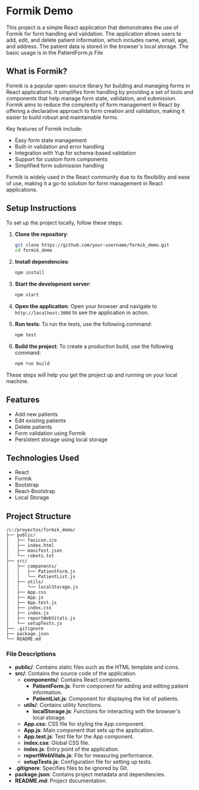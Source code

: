 # Formik Demo

This project is a simple React application that demonstrates the use of Formik for form handling and validation. The application allows users to add, edit, and delete patient information, which includes name, email, age, and address. The patient data is stored in the browser's local storage. The basic usage is in the PatientForm.js File

## What is Formik?

Formik is a popular open-source library for building and managing forms in React applications. It simplifies form handling by providing a set of tools and components that help manage form state, validation, and submission. Formik aims to reduce the complexity of form management in React by offering a declarative approach to form creation and validation, making it easier to build robust and maintainable forms.

Key features of Formik include:

- Easy form state management
- Built-in validation and error handling
- Integration with Yup for schema-based validation
- Support for custom form components
- Simplified form submission handling

Formik is widely used in the React community due to its flexibility and ease of use, making it a go-to solution for form management in React applications.


## Setup Instructions

To set up the project locally, follow these steps:

1. **Clone the repository**:
    ```sh
    git clone https://github.com/your-username/formik_demo.git
    cd formik_demo
    ```

2. **Install dependencies**:
    ```sh
    npm install
    ```

3. **Start the development server**:
    ```sh
    npm start
    ```

4. **Open the application**:
    Open your browser and navigate to `http://localhost:3000` to see the application in action.

5. **Run tests**:
    To run the tests, use the following command:
    ```sh
    npm test
    ```

6. **Build the project**:
    To create a production build, use the following command:
    ```sh
    npm run build
    ```

These steps will help you get the project up and running on your local machine.

## Features

- Add new patients
- Edit existing patients
- Delete patients
- Form validation using Formik
- Persistent storage using local storage

## Technologies Used

- React
- Formik
- Bootstrap
- React-Bootstrap
- Local Storage

## Project Structure

```
/c:/proyectos/formik_demo/
├── public/
│   ├── favicon.ico
│   ├── index.html
│   ├── manifest.json
│   └── robots.txt
├── src/
│   ├── components/
│   │   ├── PatientForm.js
│   │   └── PatientList.js
│   ├── utils/
│   │   └── localStorage.js
│   ├── App.css
│   ├── App.js
│   ├── App.test.js
│   ├── index.css
│   ├── index.js
│   ├── reportWebVitals.js
│   └── setupTests.js
├── .gitignore
├── package.json
└── README.md
```

### File Descriptions

- **public/**: Contains static files such as the HTML template and icons.
- **src/**: Contains the source code of the application.
    - **components/**: Contains React components.
        - **PatientForm.js**: Form component for adding and editing patient information.
        - **PatientList.js**: Component for displaying the list of patients.
    - **utils/**: Contains utility functions.
        - **localStorage.js**: Functions for interacting with the browser's local storage.
    - **App.css**: CSS file for styling the App component.
    - **App.js**: Main component that sets up the application.
    - **App.test.js**: Test file for the App component.
    - **index.css**: Global CSS file.
    - **index.js**: Entry point of the application.
    - **reportWebVitals.js**: File for measuring performance.
    - **setupTests.js**: Configuration file for setting up tests.
- **.gitignore**: Specifies files to be ignored by Git.
- **package.json**: Contains project metadata and dependencies.
- **README.md**: Project documentation.
